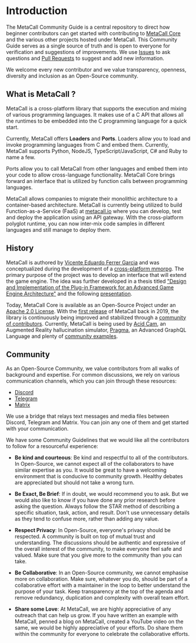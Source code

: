 # Introduction

The MetaCall Community Guide is a central repository to direct how beginner contributors can get started with contributing to [MetaCall Core](https://github.com/metacall/core) and the various other projects hosted under MetaCall. This Community Guide serves as a single source of truth and is open to everyone for verification and suggestions of improvements. We use [Issues](https://github.com/metacall/get-started/issues) to ask questions and [Pull Requests](https://github.com/metacall/get-started/pulls) to suggest and add new information.

We welcome every new contributor and we value transparency, openness, diversity and inclusion as an Open-Source community.

## What is MetaCall ?

MetaCall is a cross-platform library that supports the execution and mixing of various programming languages. It makes use of a C API that allows all the runtimes to be embedded into the C programming language for a quick start.

Currently, MetaCall offers **Loaders** and **Ports**. Loaders allow you to load and invoke programming languages from C and embed them. Currently, MetaCall supports Python, NodeJS, TypeScript/JavaScript, C# and Ruby to name a few.

Ports allow you to call MetaCall from other languages and embed them into your code to allow cross-language functionality. MetaCall Core brings forward an interface that is utilized by function calls between programming languages.

MetaCall allows companies to migrate their monolithic architecture to a container-based architecture. MetaCall is currently being utilized to build Function-as-a-Service (FaaS) at [metacall.io](http://metacall.io/) where you can develop, test and deploy the application using an API gateway. With the cross-platform polyglot runtime, you can now inter-mix code samples in different languages and still manage to deploy them.

## History

MetaCall is authored by [Vicente Eduardo Ferrer Garcia](https://github.com/viferga) and was conceptualized during the development of a [cross-platform mmorpg](https://bitbucket.org/parrastudios/argentum-online-c). The primary purpose of the project was to develop an interface that will extend the game engine. The idea was further developed in a thesis titled ["Design and Implementation of the Plug-in Framework for an Advanced Game Engine Architecture"](https://bitbucket.org/parrastudios/argentum-online-c/raw/e6e78fef80c6adc541640d68d422721ef735184f/common/doc/Plugin/plugin-framework-paper.pdf) and the following [presentation](https://bitbucket.org/parrastudios/argentum-online-c/raw/e6e78fef80c6adc541640d68d422721ef735184f/common/doc/Plugin/plugin-framework-presentation.pdf).

Today, MetaCall Core is available as an Open-Source Project under an [Apache 2.0 License](https://github.com/metacall/core/blob/develop/LICENSE). With the [first release](https://github.com/metacall/core/releases/tag/v0.1.0) of MetaCall back in 2019, the library is continuously being improved and stabilized through a [community of contributors](https://github.com/metacall/core/graphs/contributors). Currently, MetaCall is being used by [Acid Cam](https://github.com/lostjared/acidcam-cli), an Augmented Reality hallucination simulator, [Pragma](https://pragmalang.com/), an Advanced GraphQL Language and plenty of [community examples](https://github.com/metacall/examples).

## Community

As an Open-Source Community, we value contributors from all walks of background and expertise. For common discussions, we rely on various communication channels, which you can join through these resources:

- [Discord](https://discord.com/invite/upwP4mwJWa)
- [Telegram](https://t.me/joinchat/BMSVbBatp0Vi4s5l4VgUgg)
- [Matrix](https://matrix.to/#/#metacall:matrix.org)

We use a bridge that relays text messages and media files between Discord, Telegram and Matrix. You can join any one of them and get started with your communication.

We have some Community Guidelines that we would like all the contributors to follow for a resourceful experience:

- **Be kind and courteous**: Be kind and respectful to all of the contributors. In Open-Source, we cannot expect all of the collaborators to have similar expertise as you. It would be great to have a welcoming environment that is conducive to community growth. Healthy debates are appreciated but should not take a wrong turn.

- **Be Exact, Be Brief**: If in doubt, we would recommend you to ask. But we would also like to know if you have done any prior research before asking the question. Always follow the STAR method of describing a specific situation, task, action, and result. Don't use unnecessary details as they tend to confuse more, rather than adding any value.

- **Respect Privacy**: In Open-Source, everyone's privacy should be respected. A community is built on top of mutual trust and understanding. The discussions should be authentic and expressive of the overall interest of the community, to make everyone feel safe and valued. Make sure that you give more to the community than you can take.

- **Be Collaborative**: In an Open-Source community, we cannot emphasise more on collaboration. Make sure, whatever you do, should be part of a collaborative effort with a maintainer in the loop to better understand the purpose of your task. Keep transparency at the top of the agenda and remove redundancy, duplication and complexity with overall team effort.

- **Share some Love**: At MetaCall, we are highly appreciative of any outreach that can help us grow. If you have written an example with MetaCall, penned a blog on MetaCall, created a YouTube video on the same, we would be highly appreciative of your efforts. Do share them within the community for everyone to celebrate the collaborative efforts.
